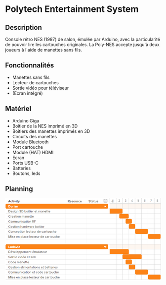 # Polytech Entertainment System

## Description

Console rétro NES (1987) de salon, émulée par Arduino, avec la particularité de pouvoir lire les cartouches originales. La Poly-NES accepte jusqu'à deux joueurs à l'aide de manettes sans fils.

## Fonctionnalités

- Manettes sans fils
- Lecteur de cartouches
- Sortie vidéo pour téléviseur
- (Ecran intégré)

## Matériel

- Arduino Giga
- Boitier de la NES imprimé en 3D
- Boitiers des manettes imprimés en 3D
- Circuits des manettes
- Module Bluetooth
- Port cartouche
- Module (HAT) HDMI
- Ecran
- Ports USB-C
- Batteries
- Boutons, leds

## Planning

![Planning](https://github.com/Ludoclt/PolyNES/blob/main/planning.png?raw=true)
